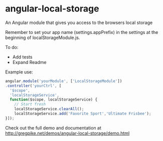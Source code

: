 angular-local-storage
=====================

An Angular module that gives you access to the browsers local storage

Remember to set your app name (settings.appPrefix) in the settings at the beginning of localStorageModule.js.

To do:
- Add tests
- Expand Readme

Example use: 

```javascript
angular.module('yourModule', ['LocalStorageModule'])
.controller('yourCtrl', [
  '$scope',
  'localStorageService',
  function($scope, localStorageService) {
    // Start fresh
    localStorageService.clearAll();
    localStorageService.add('Favorite Sport','Ultimate Frisbee');
}]);
```
Check out the full demo and documentation at http://gregpike.net/demos/angular-local-storage/demo.html